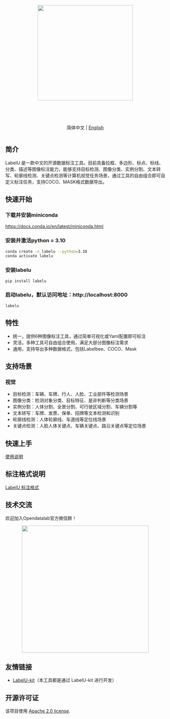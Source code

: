 <div align="center">
<article style="display: flex; flex-direction: column; align-items: center; justify-content: center;">
    <p align="center"><img width="300" src="https://github.com/opendatalab/labelU/blob/main/images/labelU-logo.svg" /></p>
    <h1 style="width: 100%; text-align: center;"></h1>
    <p align="center">
        简体中文 | <a href="./README.md" >English</a>
    </p>
</article>
    
   
</div>

## 简介

LabelU 是一款中文的开源数据标注工具。目前具备拉框、多边形、标点、标线、分类、描述等图像标注能力，能够支持目标检测、图像分类、实例分割、文本转写、轮廓线检测、关键点检测等计算机视觉任务场景，通过工具的自由组合即可自定义标注任务，支持COCO、MASK格式数据导出。

## 快速开始

### 下载并安装miniconda

https://docs.conda.io/en/latest/miniconda.html

### 安装并激活python = 3.10

```bash
conda create -n labelu --python=3.10
conda activate labelu
```

### 安装labelu

```bash
pip install labelu
```

### 启动labelu，默认访问地址：http://localhost:8000

```bash
labelu
```

## 特性

- 统一，提供6种图像标注工具，通过简单可视化或Yaml配置即可标注
- 灵活，多种工具可自由组合使用，满足大部分图像标注需求
- 通用，支持导出多种数据格式，包括Labelbee、COCO、Mask

## 支持场景

### 视觉
- 目标检测：车辆、车牌、行人、人脸、工业部件等检测场景
- 图像分类：检测对象分类、目标特征、是非判断等分类场景
- 实例分割：人体分割、全景分割、可行驶区域分割、车辆分割等
- 文本转写：车牌、发票、保单、招牌等文本检测和识别
- 轮廓线检测：人体轮廓线、车道线等定位线场景
- 关键点检测：人脸人体关键点、车辆关键点、路沿关键点等定位场景

## 快速上手

 [使用说明](./docs/GUIDE.md) 

## 标注格式说明

[LabelU 标注格式](./docs/annotation/README.md)

## 技术交流

欢迎加入Opendatalab官方微信群！

<p align="center">
<img style="width: 400px" src="https://user-images.githubusercontent.com/25022954/208374419-2dffb701-321a-4091-944d-5d913de79a15.jpg">
</p>

## 友情链接

- [LabelU-kit](https://github.com/opendatalab/labelU-Kit)（本工具都是通过 LabelU-kit 进行开发）

## 开源许可证

该项目使用 [Apache 2.0 license](./LICENSE).

